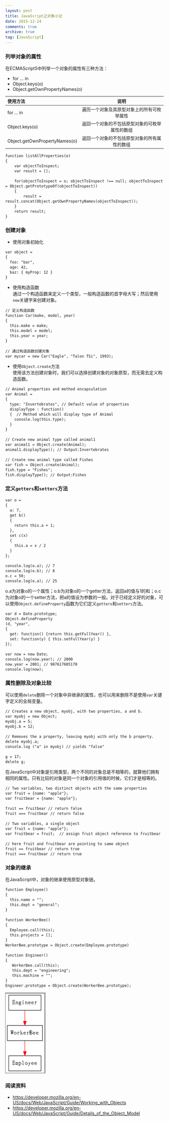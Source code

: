 ```yaml
---
layout: post
title: JavaScript之对象小记
date: 2015-12-24
comments: true
archive: true
tag: [JavaScript]
---
```


### 列举对象的属性
在ECMAScript5中列举一个对象的属性有三种方法：

- for ... in
- Object.keys(o)
- Object.getOwnPropertyNames(o)


|  使用方法| 说明     |
| :-----------  | :----------:  |
|  for ... in  | 遍历一个对象及其原型对象上的所有可枚举属性 |
|Object.keys(o) | 返回一个对象的不包括原型对象的可枚举属性的数组|
|Object.getOwnPropertyNames(o)|返回一个对象的不包括原型对象的所有属性的数组|

```
function listAllProperties(o)
{
	var objectToInspect;
	var result = [];

	for(objectToInspect = o; objectToInspect !== null; objectToInspect = Object.getPrototypeOf(objectToInspect))
	{
		result = result.concat(Object.getOwnPropertyNames(objectToInspect));
	}
	return result;
}
```

### 创建对象
- 使用对象初始化<br/>

```
var object =
{
  foo: "bar",
  age: 42,
  baz: { myProp: 12 }
}
```

- 使用构造函数<br/>
通过一个构造函数来定义一个类型，一般构造函数的首字母大写；然后使用```new```关键字来创建对象。

```
// 定义构造函数
function Car(make, model, year)
{
  this.make = make;
  this.model = model;
  this.year = year;
}

// 通过构造函数创建对象
var mycar = new Car("Eagle", "Talon TSi", 1993);
```

- 使用```Object.create```方法<br/>
使用该方法创建对象时，我们可以选择创建对象的对象原型，而无需去定义构造函数。

```
// Animal properties and method encapsulation
var Animal =
{
  type: "Invertebrates", // Default value of properties
  displayType : function()
  {  // Method which will display type of Animal
    console.log(this.type);
  }
}

// Create new animal type called animal1
var animal1 = Object.create(Animal);
animal1.displayType(); // Output:Invertebrates

// Create new animal type called Fishes
var fish = Object.create(Animal);
fish.type = "Fishes";
fish.displayType(); // Output:Fishes
```

### 定义```getters```和```setters```方法<br/>

```
var o =
{
  a: 7,
  get b()
  {
    return this.a + 1;
  },
  set c(x)
  {
    this.a = x / 2
  }
};

console.log(o.a); // 7
console.log(o.b); // 8
o.c = 50;
console.log(o.a); // 25
```

o.a为对象o的一个属性；o.b为对象o的一个getter方法，返回a的值与1的和；o.c为对象o的一个setter方法，把a的值设为参数的一般。对于已经定义好的对象，可以使用```Object.defineProperty```函数为它们定义```getters```和```setters```方法。

```
var d = Date.prototype;
Object.defineProperty
(d, "year",
{
  get: function() {return this.getFullYear() },
  set: function(y) { this.setFullYear(y) }
});

var now = new Date;
console.log(now.year); // 2000
now.year = 2001; // 987617605170
console.log(now);
```

### 属性删除及对象比较
可以使用```delete```删除一个对象中非继承的属性，也可以用来删除不是使用```var```关键字定义的全局变量。

```
// Creates a new object, myobj, with two properties, a and b.
var myobj = new Object;
myobj.a = 5;
myobj.b = 12;

// Removes the a property, leaving myobj with only the b property.
delete myobj.a;
console.log ("a" in myobj) // yields "false"

g = 17;
delete g;
```

在JavaScript中对象是引用类型，两个不同的对象总是不相等的，就算他们拥有相同的属性。只有比较的对象是同一个对象的引用值的时候，它们才是相等的。

```
// Two variables, two distinct objects with the same properties
var fruit = {name: "apple"};
var fruitbear = {name: "apple"};

fruit == fruitbear // return false
fruit === fruitbear // return false

// Two variables, a single object
var fruit = {name: "apple"};
var fruitbear = fruit;  // assign fruit object reference to fruitbear

// here fruit and fruitbear are pointing to same object
fruit == fruitbear // return true
fruit === fruitbear // return true
```

### 对象的继承
在JavaScript中，对象的继承使用原型对象链。

```
function Employee()
{
  this.name = "";
  this.dept = "general";
}

function WorkerBee()
{
  Employee.call(this);
  this.projects = [];
}
WorkerBee.prototype = Object.create(Employee.prototype)

function Engineer()
{
   WorkerBee.call(this);
   this.dept = "engineering";
   this.machine = "";
}
Engineer.prototype = Object.create(WorkerBee.prototype);
```

![对象的继承关系](/images/watoud/JavaScript/object/object-inherit.png)













### 阅读资料
- https://developer.mozilla.org/en-US/docs/Web/JavaScript/Guide/Working_with_Objects
- https://developer.mozilla.org/en-US/docs/Web/JavaScript/Guide/Details_of_the_Object_Model

